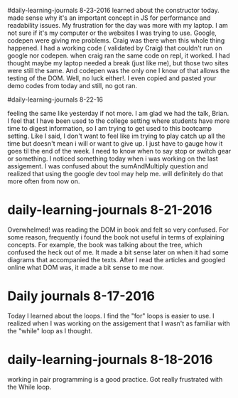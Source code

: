 #daily-learning-journals 8-23-2016
learned about the constructor today. made sense why it's an important concept in JS for performance and readability issues. My frustration for the day was more with my laptop. I am not sure if it's my computer or the websites I was trying to use. Google, codepen were giving me problems. Craig was there when this whole thing happened. I had a working code ( validated by Craig) that couldn't run on google nor codepen. when craig ran the same code on repl, it worked. I had thought maybe my laptop needed a break (just like me), but those two sites were still the same. And codepen was the only one I know of that allows the testing of the DOM. Well, no luck either!. I even copied and pasted your demo codes from today and still, no got ran.

#daily-learning-journals 8-22-16

feeling the same like yesterday if not more. I am glad we had the talk, Brian. I feel that I have been used to the college setting where students have more time to digest information, so I am trying to get used to this bootcamp setting. Like I said, I don't want to feel like im trying to play catch up all the time but doesn't mean i will or want to give up. I just have to gauge how it goes til the end of the week. I need to know when to say stop or switch gear or something.
I noticed something today when i was working on the last assigement. I was confused about the sumAndMultiply question and realized that using the google dev tool may help me. will definitely do that more often from now on.

# daily-learning-journals 8-21-2016
Overwhelmed!
was reading the DOM in book and felt so very confused. For some reason, frequently i found the book not useful in terms of explaining concepts. For example, the book was talking about the tree, which confused the heck out of me. It made a bit sense later on when it had some diagrams that accompanied the texts. After I read the articles and googled online what DOM was, it made a bit sense to me now.

# Daily journals 8-17-2016
Today I learned about the loops. I find the "for" loops is easier to use. I realized when I was working on the assigement that I wasn't as familiar with the "while" loop as I thought.

# daily-learning-journals 8-18-2016

working in pair programming is a good practice. Got really frustrated with the While loop.
